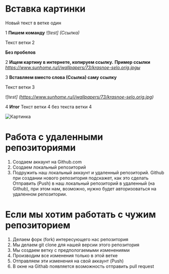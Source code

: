 # Вставка картинки 
Новый текст в ветке один

1 **Пишем команду**
*![test] (Ссылка)*

Текст ветки 2

**Без пробелов**

2 **Ищем картину в интернете, копируем ссылку.**
**Пример ссылки**
*https://www.sunhome.ru/i/wallpapers/73/krasnoe-selo.orig.jpgы*

3 **Вставляем вместо слова (Ссылка) саму ссылку**

Текст ветки 3


*![test] (https://www.sunhome.ru/i/wallpapers/73/krasnoe-selo.orig.jpg)*

4 **Итог**
Текст ветки 4
без текста ветки 4

![Картинка](https://www.sunhome.ru/i/wallpapers/73/krasnoe-selo.orig.jpg)

# Работа с удаленными репозиториями
1. Создаем аккаунт на Github.com
2. Создаем локальный репозиторий
3. Подружить наш локальный аккаунт и удаленный репозиторий. Github при создании нового репозитория подскажет, как это сделать
Отправить (Push) в наш локальный репозиторий в удаленный (на Github), при этом нам, возможно, нужно будет авторизоваться на удаленном репозитории.
# Если мы хотим работать с чужим репозиторием 
1. Делаем форк (fork) интересующего нас репозитория
2. Мы делаем git clone для нашей версии этого репозитория
3. Мы создаем ветку с предпологаемыми изменениями
4. Производим все изменения только в этой ветке
5. Отправляем эти изменения на свой аккаунт (Push) 
6. В окне на Githab появляется возможность отправить pull request